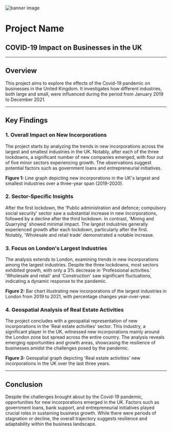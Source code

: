 ![banner image](https://www.physiology.org/images/default-source/images-for-testing/covid-19.jpg?sfvrsn=b12e0bb3_2)

# Project Name

## COVID-19 Impact on Businesses in the UK

---

## Overview

This project aims to explore the effects of the Covid-19 pandemic on businesses in the United Kingdom. It investigates how different industries, both large and small, were influenced during the period from January 2019 to December 2021.

---

## Key Findings

### 1. Overall Impact on New Incorporations

The project starts by analyzing the trends in new incorporations across the largest and smallest industries in the UK. Notably, after each of the three lockdowns, a significant number of new companies emerged, with four out of five minor sectors experiencing growth. The observations suggest potential factors such as government loans and entrepreneurial initiatives.

**Figure 1:** Line graph depicting new incorporations in the UK's largest and smallest industries over a three-year span (2019-2020).

### 2. Sector-Specific Insights

After the first lockdown, the 'Public administration and defence; compulsory social security' sector saw a substantial increase in new incorporations, followed by a decline after the third lockdown. In contrast, 'Mining and Quarrying' showed minimal impact. The largest industries generally experienced growth after each lockdown, particularly after the first. Notably, 'Wholesale and retail trade' demonstrated a notable increase.

### 3. Focus on London's Largest Industries

The analysis extends to London, examining trends in new incorporations among the largest industries. Despite the three lockdowns, most sectors exhibited growth, with only a 3% decrease in 'Professional activities.' 'Wholesale and retail' and 'Construction' saw significant fluctuations, indicating a dynamic response to the pandemic.

**Figure 2:** Bar chart illustrating new incorporations of the largest industries in London from 2019 to 2021, with percentage changes year-over-year.

### 4. Geospatial Analysis of Real Estate Activities

The project concludes with a geospatial representation of new incorporations in the 'Real estate activities' sector. This industry, a significant player in the UK, witnessed new incorporations mainly around the London zone but spread across the entire country. The analysis reveals emerging opportunities and growth areas, showcasing the resilience of businesses amidst the challenges posed by the pandemic.

**Figure 3:** Geospatial graph depicting 'Real estate activities' new incorporations in the UK over the last three years.

---

## Conclusion

Despite the challenges brought about by the Covid-19 pandemic, opportunities for new incorporations emerged in the UK. Factors such as government loans, bank support, and entrepreneurial initiatives played crucial roles in sustaining business growth. While there were periods of stagnation or decline, the overall trajectory suggests resilience and adaptability within the business landscape.



